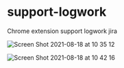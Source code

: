 # support-logwork

Chrome extension support logwork jira

![Screen Shot 2021-08-18 at 10 35 12](https://user-images.githubusercontent.com/5404069/129833385-6e2d5538-1b98-4a7d-ae9d-0a34670349c7.png)

![Screen Shot 2021-08-18 at 10 42 16](https://user-images.githubusercontent.com/5404069/129833479-d92b4f57-c008-47dc-a841-17ffcd37e2af.png)


